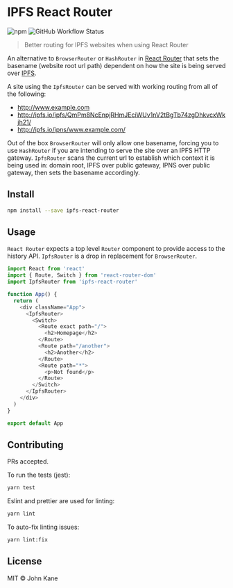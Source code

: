 # IPFS React Router

![npm](https://img.shields.io/npm/v/ipfs-react-router?style=for-the-badge)
![GitHub Workflow Status](https://img.shields.io/github/workflow/status/kanej/ipfs-react-router/build?logo=github&style=for-the-badge)

> Better routing for IPFS websites when using React Router

An alternative to `BrowserRouter` or `HashRouter` in [React Router](https://reacttraining.com/react-router/web/guides/quick-start) that sets the basename (website root url path) dependent on how the site is being served over [IPFS](https://ipfs.io).

A site using the `IpfsRouter` can be served with working routing from all of the following:

- http://www.example.com
- http://ipfs.io/ipfs/QmPm8NcEnpjRHmJEciWUv1nV2tBgTb74zgDhkvcxWkjh21/
- http://ipfs.io/ipns/www.example.com/

Out of the box `BrowserRouter` will only allow one basename, forcing you to use `HashRouter` if you are intending to serve the site over an IPFS HTTP gateway. `IpfsRouter` scans the current url to establish which context it is being used in: domain root, IPFS over public gateway, IPNS over public gateway, then sets the basename accordingly.

## Install

```bash
npm install --save ipfs-react-router
```

## Usage

`React Router` expects a top level `Router` component to provide access to the history API. `IpfsRouter` is a drop in replacement for `BrowserRouter`.

```javascript
import React from 'react'
import { Route, Switch } from 'react-router-dom'
import IpfsRouter from 'ipfs-react-router'

function App() {
  return (
    <div className="App">
      <IpfsRouter>
        <Switch>
          <Route exact path="/">
            <h2>Homepage</h2>
          </Route>
          <Route path="/another">
            <h2>Another</h2>
          </Route>
          <Route path="*">
            <p>Not found</p>
          </Route>
        </Switch>
      </IpfsRouter>
    </div>
  )
}

export default App
```

## Contributing

PRs accepted.

To run the tests (jest):

```bash
yarn test
```

Eslint and prettier are used for linting:

```bash
yarn lint
```

To auto-fix linting issues:

```bash
yarn lint:fix
```

## License

MIT © John Kane
